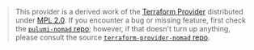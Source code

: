 > This provider is a derived work of the [Terraform Provider](https://github.com/hashicorp/terraform-provider-nomad)
> distributed under [MPL 2.0](https://www.mozilla.org/en-US/MPL/2.0/). If you encounter a bug or missing feature,
> first check the [`pulumi-nomad` repo](https://github.com/pulumi/pulumi-nomad/issues); however, if that doesn't turn up anything,
> please consult the source [`terraform-provider-nomad` repo](https://github.com/hashicorp/terraform-provider-nomad/issues).